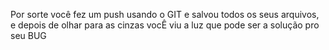 Por sorte você fez um push usando o GIT e salvou todos os seus arquivos, e depois de olhar para as cinzas vocÊ viu a luz que pode ser a solução pro seu BUG

